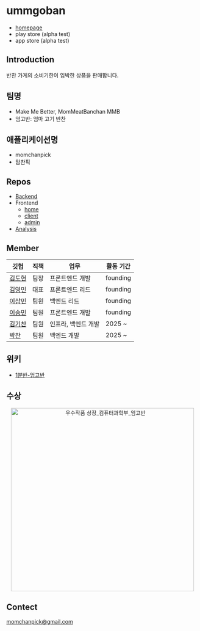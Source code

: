 # ummgoban

- [homepage](https://ummgoban.github.io/)
- play store (alpha test)
- app store (alpha test)

## Introduction

반찬 가게의 소비기한이 임박한 상품을 판매합니다.

## 팀명

- Make Me Better, MomMeatBanchan MMB
- 엄고반: 엄마 고기 반찬

## 애플리케이션명

- momchanpick 
- 맘찬픽 

## Repos

- [Backend](https://github.com/UOS-Capstone/Market-API-Backend)
- Frontend
  - [home](https://github.com/ummgoban/ummgoban)
  - [client](https://github.com/UOS-Capstone/client-app)
  - [admin](https://github.com/UOS-Capstone/admin-client-app)
- [Analysis](https://github.com/UOS-Capstone/analysis-market)

## Member

| 깃헙 | 직책 | 업무 | 활동 기간 |
| --- | --- | --- | ------ |
| [김도현](https://github.com/l-lyun) | 팀장 | 프론트엔드 개발 | founding |
| [김영민](https://github.com/99mini) | 대표 | 프론트엔드 리드 | founding |
| [이상민](https://github.com/lsm-del) | 팀원 | 백엔드 리드 | founding |
| [이승민](https://github.com/itslitulinchpin2) | 팀원 | 프론트엔드 개발 | founding |
| [김기찬](https://github.com/gichan222) | 팀원 | 인프라, 백엔드 개발 | 2025 ~ |
| [박찬](https://github.com/longrunpc) | 팀원 | 백엔드 개발 | 2025 ~ |

## 위키

- [1분반-엄고반](https://capstone.uos.ac.kr/cdc/index.php/1%EB%B6%84%EB%B0%98-%EC%97%84%EA%B3%A0%EB%B0%98)

## 수상

<div align=center>

<img src="https://github.com/user-attachments/assets/45730f85-7350-417a-9b23-f4e6e576c8c5" width="480" alt="우수작품 상장_컴퓨터과학부_엄고반"/>

</div>

## Contect

[momchanpick@gmail.com](mailto:momchanpick@gmail.com)
